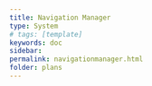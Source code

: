 ```yaml
---
title: Navigation Manager
type: System
# tags: [template]
keywords: doc
sidebar: 
permalink: navigationmanager.html
folder: plans
---
```


